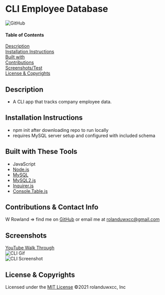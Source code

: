 # CLI Employee Database
![GitHub](https://img.shields.io/badge/License-MIT-blue)

#### Table of Contents  
[Description](#description)<br>
[Installation Instructions](#installation-instructions)<br>
[Built with](#built-with-these-tools)<br>
[Contributions](#contributions--contact-info)<br>
[Screenshots/Test](#screenshots)<br>
[License & Copyrights](#license--copyrights)<br>


## Description
* A CLI app that tracks company employee data.

## Installation Instructions
* npm init after downloading repo to run locally
* requires MySQL server setup and configured with included schema

## Built with These Tools
* JavaScript
* [Node.js](https://nodejs.org/en/)
* [MySQL](https://www.mysql.com/)
* [MySQL2.js](https://www.npmjs.com/package/mysql2)
* [Inquirer.js](https://www.npmjs.com/package/inquirer)
* [Console.Table.js](https://www.npmjs.com/package/console.table)

## Contributions & Contact Info
W Rowland => find me on [GitHub](https://github.com/rolanduwxcc) or email me at rolanduwxcc@gmail.com
  
## Screenshots
[YouTube Walk Through](https://youtu.be/bMugmGb9_eY)<br>
![CLI Gif]('/assets/media/cli_employee_db.gif')<br>
![CLI Screenshot]('./assets/media/cli-screenshot.png')

## License & Copyrights
Licensed under the [MIT License]('./LICENSE')
©️2021 rolanduwxcc, Inc